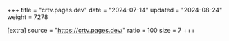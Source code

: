 +++
title = "crtv.pages.dev"
date = "2024-07-14"
updated = "2024-08-24"
weight = 7278

[extra]
source = "https://crtv.pages.dev/"
ratio = 100
size = 7
+++
